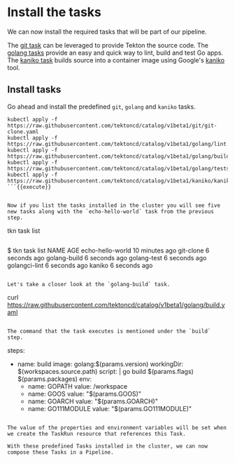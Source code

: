 # Install the tasks

We can now install the required tasks that will be part of our pipeline.

The [git task](https://github.com/tektoncd/catalog/blob/v1beta1/git/git-clone.yaml) can be leveraged to provide Tekton the source code.
The [golang tasks](https://github.com/tektoncd/catalog/blob/v1beta1/golang/README.md) provide an easy and quick way to lint, build and test Go apps.
The [kaniko task](https://github.com/tektoncd/catalog/blob/v1beta1/kaniko/README.md) builds source into a container image using Google's [kaniko](https://github.com/GoogleCloudPlatform/kaniko) tool.

## Install tasks

Go ahead and install the predefined `git`, `golang` and `kaniko` tasks.

```
kubectl apply -f https://raw.githubusercontent.com/tektoncd/catalog/v1beta1/git/git-clone.yaml
kubectl apply -f https://raw.githubusercontent.com/tektoncd/catalog/v1beta1/golang/lint.yaml
kubectl apply -f https://raw.githubusercontent.com/tektoncd/catalog/v1beta1/golang/build.yaml
kubectl apply -f https://raw.githubusercontent.com/tektoncd/catalog/v1beta1/golang/tests.yaml
kubectl apply -f https://raw.githubusercontent.com/tektoncd/catalog/v1beta1/kaniko/kaniko.yaml
```{{execute}}


Now if you list the tasks installed in the cluster you will see five new tasks along with the `echo-hello-world` task from the previous step.

```
tkn task list
```{{execute}}

```
$ tkn task list
NAME               AGE
echo-hello-world   10 minutes ago
git-clone          6 seconds ago
golang-build       6 seconds ago
golang-test        6 seconds ago
golangci-lint      6 seconds ago
kaniko             6 seconds ago
```

Let's take a closer look at the `golang-build` task.

```
curl https://raw.githubusercontent.com/tektoncd/catalog/v1beta1/golang/build.yaml
```{{execute}}

The command that the task executes is mentioned under the `build` step.

```
steps:
  - name: build
    image: golang:$(params.version)
    workingDir: $(workspaces.source.path)
    script: |
      go build $(params.flags) $(params.packages)
    env:
    - name: GOPATH
      value: /workspace
    - name: GOOS
      value: "$(params.GOOS)"
    - name: GOARCH
      value: "$(params.GOARCH)"
    - name: GO111MODULE
      value: "$(params.GO111MODULE)"
```

The value of the properties and environment variables will be set when we create the TaskRun resource that references this Task.

With these predefined Tasks installed in the cluster, we can now compose these Tasks in a Pipeline.

